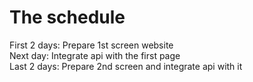 # The schedule
First 2 days: Prepare 1st screen website\
Next day: Integrate api with the first page\
Last 2 days: Prepare 2nd screen and integrate api with it
